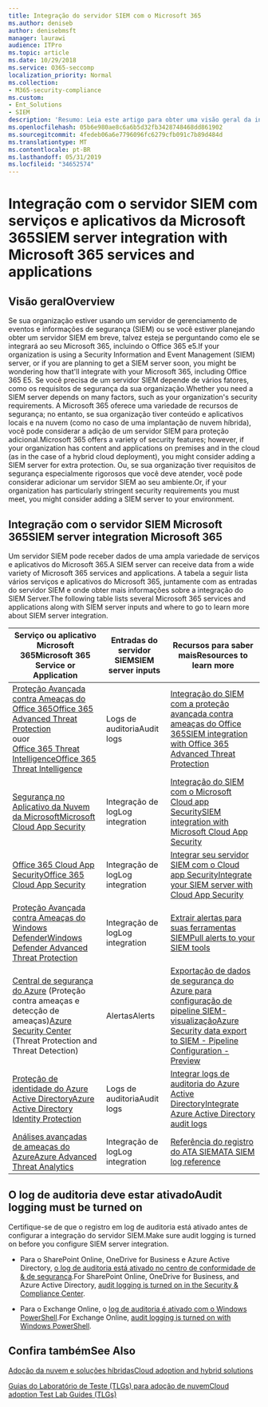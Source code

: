```yaml
---
title: Integração do servidor SIEM com o Microsoft 365
ms.author: deniseb
author: denisebmsft
manager: laurawi
audience: ITPro
ms.topic: article
ms.date: 10/29/2018
ms.service: O365-seccomp
localization_priority: Normal
ms.collection:
- M365-security-compliance
ms.custom:
- Ent_Solutions
- SIEM
description: 'Resumo: Leia este artigo para obter uma visão geral da integração do SIEM Server com o Microsoft 365.'
ms.openlocfilehash: 05b6e980ae8c6a6b5d32fb3428748468dd861902
ms.sourcegitcommit: 4fedeb06a6e7796096fc6279cfb091c7b89d484d
ms.translationtype: MT
ms.contentlocale: pt-BR
ms.lasthandoff: 05/31/2019
ms.locfileid: "34652574"
---
```

# <a name="siem-server-integration-with-microsoft-365-services-and-applications"></a><span data-ttu-id="b91f3-103">Integração com o servidor SIEM com serviços e aplicativos da Microsoft 365</span><span class="sxs-lookup"><span data-stu-id="b91f3-103">SIEM server integration with Microsoft 365 services and applications</span></span>

## <a name="overview"></a><span data-ttu-id="b91f3-104">Visão geral</span><span class="sxs-lookup"><span data-stu-id="b91f3-104">Overview</span></span>

<span data-ttu-id="b91f3-105">Se sua organização estiver usando um servidor de gerenciamento de eventos e informações de segurança (SIEM) ou se você estiver planejando obter um servidor SIEM em breve, talvez esteja se perguntando como ele se integrará ao seu Microsoft 365, incluindo o Office 365 e5.</span><span class="sxs-lookup"><span data-stu-id="b91f3-105">If your organization is using a Security Information and Event Management (SIEM) server, or if you are planning to get a SIEM server soon, you might be wondering how that'll integrate with your Microsoft 365, including Office 365 E5.</span></span> <span data-ttu-id="b91f3-106">Se você precisa de um servidor SIEM depende de vários fatores, como os requisitos de segurança da sua organização.</span><span class="sxs-lookup"><span data-stu-id="b91f3-106">Whether you need a SIEM server depends on many factors, such as your organization's security requirements.</span></span> <span data-ttu-id="b91f3-107">A Microsoft 365 oferece uma variedade de recursos de segurança; no entanto, se sua organização tiver conteúdo e aplicativos locais e na nuvem (como no caso de uma implantação de nuvem híbrida), você pode considerar a adição de um servidor SIEM para proteção adicional.</span><span class="sxs-lookup"><span data-stu-id="b91f3-107">Microsoft 365 offers a variety of security features; however, if your organization has content and applications on premises and in the cloud (as in the case of a hybrid cloud deployment), you might consider adding a SIEM server for extra protection.</span></span> <span data-ttu-id="b91f3-108">Ou, se sua organização tiver requisitos de segurança especialmente rigorosos que você deve atender, você pode considerar adicionar um servidor SIEM ao seu ambiente.</span><span class="sxs-lookup"><span data-stu-id="b91f3-108">Or, if your organization has particularly stringent security requirements you must meet, you might consider adding a SIEM server to your environment.</span></span>

## <a name="siem-server-integration-microsoft-365"></a><span data-ttu-id="b91f3-109">Integração com o servidor SIEM Microsoft 365</span><span class="sxs-lookup"><span data-stu-id="b91f3-109">SIEM server integration Microsoft 365</span></span>

<span data-ttu-id="b91f3-110">Um servidor SIEM pode receber dados de uma ampla variedade de serviços e aplicativos do Microsoft 365.</span><span class="sxs-lookup"><span data-stu-id="b91f3-110">A SIEM server can receive data from a wide variety of Microsoft 365 services and applications.</span></span> <span data-ttu-id="b91f3-111">A tabela a seguir lista vários serviços e aplicativos do Microsoft 365, juntamente com as entradas do servidor SIEM e onde obter mais informações sobre a integração do SIEM Server.</span><span class="sxs-lookup"><span data-stu-id="b91f3-111">The following table lists several Microsoft 365 services and applications along with SIEM server inputs and where to go to learn more about SIEM server integration.</span></span> 

| <span data-ttu-id="b91f3-112">Serviço ou aplicativo Microsoft 365</span><span class="sxs-lookup"><span data-stu-id="b91f3-112">Microsoft 365 Service or Application</span></span> | <span data-ttu-id="b91f3-113">Entradas do servidor SIEM</span><span class="sxs-lookup"><span data-stu-id="b91f3-113">SIEM server inputs</span></span> | <span data-ttu-id="b91f3-114">Recursos para saber mais</span><span class="sxs-lookup"><span data-stu-id="b91f3-114">Resources to learn more</span></span> |
| --- | --- | --- |
| [<span data-ttu-id="b91f3-115">Proteção Avançada contra Ameaças do Office 365</span><span class="sxs-lookup"><span data-stu-id="b91f3-115">Office 365 Advanced Threat Protection</span></span>](office-365-atp.md) <br/>   <span data-ttu-id="b91f3-116">ou</span><span class="sxs-lookup"><span data-stu-id="b91f3-116">or</span></span>   <br/>[<span data-ttu-id="b91f3-117">Office 365 Threat Intelligence</span><span class="sxs-lookup"><span data-stu-id="b91f3-117">Office 365 Threat Intelligence</span></span>](office-365-ti.md) | <span data-ttu-id="b91f3-118">Logs de auditoria</span><span class="sxs-lookup"><span data-stu-id="b91f3-118">Audit logs</span></span> | [<span data-ttu-id="b91f3-119">Integração do SIEM com a proteção avançada contra ameaças do Office 365</span><span class="sxs-lookup"><span data-stu-id="b91f3-119">SIEM integration with Office 365 Advanced Threat Protection</span></span>](siem-integration-with-office-365-ti.md) |
| [<span data-ttu-id="b91f3-120">Segurança no Aplicativo da Nuvem da Microsoft</span><span class="sxs-lookup"><span data-stu-id="b91f3-120">Microsoft Cloud App Security</span></span>](https://docs.microsoft.com/cloud-app-security/what-is-cloud-app-security) | <span data-ttu-id="b91f3-121">Integração de log</span><span class="sxs-lookup"><span data-stu-id="b91f3-121">Log integration</span></span> | [<span data-ttu-id="b91f3-122">Integração do SIEM com o Microsoft Cloud app Security</span><span class="sxs-lookup"><span data-stu-id="b91f3-122">SIEM integration with Microsoft Cloud App Security</span></span>](https://docs.microsoft.com/cloud-app-security/siem) |
| [<span data-ttu-id="b91f3-123">Office 365 Cloud App Security</span><span class="sxs-lookup"><span data-stu-id="b91f3-123">Office 365 Cloud App Security</span></span>](https://docs.microsoft.com/cloud-app-security/what-is-cloud-app-security) | <span data-ttu-id="b91f3-124">Integração de log</span><span class="sxs-lookup"><span data-stu-id="b91f3-124">Log integration</span></span> | [<span data-ttu-id="b91f3-125">Integrar seu servidor SIEM com o Cloud app Security</span><span class="sxs-lookup"><span data-stu-id="b91f3-125">Integrate your SIEM server with Cloud App Security</span></span>](https://docs.microsoft.com/cloud-app-security/siem) |
| [<span data-ttu-id="b91f3-126">Proteção Avançada contra Ameaças do Windows Defender</span><span class="sxs-lookup"><span data-stu-id="b91f3-126">Windows Defender Advanced Threat Protection</span></span>](https://docs.microsoft.com/windows/security/threat-protection/) | <span data-ttu-id="b91f3-127">Integração de log</span><span class="sxs-lookup"><span data-stu-id="b91f3-127">Log integration</span></span> | [<span data-ttu-id="b91f3-128">Extrair alertas para suas ferramentas SIEM</span><span class="sxs-lookup"><span data-stu-id="b91f3-128">Pull alerts to your SIEM tools</span></span>](https://docs.microsoft.com/windows/security/threat-protection/windows-defender-atp/configure-siem-windows-defender-advanced-threat-protection) |
| <span data-ttu-id="b91f3-129">[Central de segurança do Azure](https://docs.microsoft.com/azure/security-center/security-center-intro) (Proteção contra ameaças e detecção de ameaças)</span><span class="sxs-lookup"><span data-stu-id="b91f3-129">[Azure Security Center](https://docs.microsoft.com/azure/security-center/security-center-intro) (Threat Protection and Threat Detection)</span></span> | <span data-ttu-id="b91f3-130">Alertas</span><span class="sxs-lookup"><span data-stu-id="b91f3-130">Alerts</span></span> | [<span data-ttu-id="b91f3-131">Exportação de dados de segurança do Azure para configuração de pipeline SIEM-visualização</span><span class="sxs-lookup"><span data-stu-id="b91f3-131">Azure Security data export to SIEM - Pipeline Configuration - Preview</span></span>](https://docs.microsoft.com/azure/security-center/security-center-export-data-to-siem) |
| [<span data-ttu-id="b91f3-132">Proteção de identidade do Azure Active Directory</span><span class="sxs-lookup"><span data-stu-id="b91f3-132">Azure Active Directory Identity Protection</span></span>](https://docs.microsoft.com/azure/active-directory/identity-protection/overview) | <span data-ttu-id="b91f3-133">Logs de auditoria</span><span class="sxs-lookup"><span data-stu-id="b91f3-133">Audit logs</span></span> | [<span data-ttu-id="b91f3-134">Integrar logs de auditoria do Azure Active Directory</span><span class="sxs-lookup"><span data-stu-id="b91f3-134">Integrate Azure Active Directory audit logs</span></span>](https://docs.microsoft.com/azure/security/security-azure-log-integration-ad) |
| [<span data-ttu-id="b91f3-135">Análises avançadas de ameaças do Azure</span><span class="sxs-lookup"><span data-stu-id="b91f3-135">Azure Advanced Threat Analytics</span></span>](https://docs.microsoft.com/azure/security/azure-threat-detection) | <span data-ttu-id="b91f3-136">Integração de log</span><span class="sxs-lookup"><span data-stu-id="b91f3-136">Log integration</span></span> | [<span data-ttu-id="b91f3-137">Referência do registro do ATA SIEM</span><span class="sxs-lookup"><span data-stu-id="b91f3-137">ATA SIEM log reference</span></span>](https://docs.microsoft.com/advanced-threat-analytics/cef-format-sa) |

## <a name="audit-logging-must-be-turned-on"></a><span data-ttu-id="b91f3-138">O log de auditoria deve estar ativado</span><span class="sxs-lookup"><span data-stu-id="b91f3-138">Audit logging must be turned on</span></span>

<span data-ttu-id="b91f3-139">Certifique-se de que o registro em log de auditoria está ativado antes de configurar a integração do servidor SIEM.</span><span class="sxs-lookup"><span data-stu-id="b91f3-139">Make sure audit logging is turned on before you configure SIEM server integration.</span></span> 

- <span data-ttu-id="b91f3-140">Para o SharePoint Online, OneDrive for Business e Azure Active Directory, [o log de auditoria está ativado no centro de conformidade de & de segurança](https://docs.microsoft.com/office365/securitycompliance/turn-audit-log-search-on-or-off).</span><span class="sxs-lookup"><span data-stu-id="b91f3-140">For SharePoint Online, OneDrive for Business, and Azure Active Directory, [audit logging is turned on in the Security & Compliance Center](https://docs.microsoft.com/office365/securitycompliance/turn-audit-log-search-on-or-off).</span></span>

- <span data-ttu-id="b91f3-141">Para o Exchange Online, o [log de auditoria é ativado com o Windows PowerShell](https://docs.microsoft.com/office365/securitycompliance/enable-mailbox-auditing).</span><span class="sxs-lookup"><span data-stu-id="b91f3-141">For Exchange Online, [audit logging is turned on with Windows PowerShell](https://docs.microsoft.com/office365/securitycompliance/enable-mailbox-auditing).</span></span>
 
## <a name="see-also"></a><span data-ttu-id="b91f3-142">Confira também</span><span class="sxs-lookup"><span data-stu-id="b91f3-142">See Also</span></span>

[<span data-ttu-id="b91f3-143">Adoção da nuvem e soluções híbridas</span><span class="sxs-lookup"><span data-stu-id="b91f3-143">Cloud adoption and hybrid solutions</span></span>](https://docs.microsoft.com/office365/enterprise/cloud-adoption-and-hybrid-solutions)
  
[<span data-ttu-id="b91f3-144">Guias do Laboratório de Teste (TLGs) para adoção de nuvem</span><span class="sxs-lookup"><span data-stu-id="b91f3-144">Cloud adoption Test Lab Guides (TLGs)</span></span>](https://docs.microsoft.com/office365/enterprise/cloud-adoption-test-lab-guides-tlgs)


